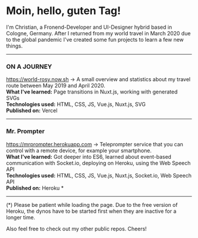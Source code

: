 
# Moin, hello, guten Tag!

I'm Christian, a Fronend-Developer and UI-Designer hybrid based in Cologne, Germany. After I returned from my world travel in March 2020 due to the global pandemic I've created some fun projects to learn a few new things.

---

### ON A JOURNEY
https://world-rosy.now.sh → 
A small overview and statistics about my travel route between May 2019 and April 2020.  
__What I've learned:__ Page transitions in Nuxt.js, working with generated SVGs  
__Technologies used:__ HTML, CSS, JS, Vue.js, Nuxt.js, SVG  
__Published on:__ Vercel

---

### Mr. Prompter
https://mrprompter.herokuapp.com → 
Teleprompter service that you can control with a remote device, for example your smartphone.  
__What I've learned:__ Got deeper into ES6, learned about event-based communication with Socket.io, deploying on Heroku, using the Web Speech API  
__Technologies used:__ HTML, CSS, JS, Vue.js, Nuxt.js, Socket.io, Web Speech API  
__Published on:__ Heroku  *

---

(*) Please be patient while loading the page. Due to the free version of Heroku, the dynos have to be started first when they are inactive for a longer time.

Also feel free to check out my other public repos. Cheers!
